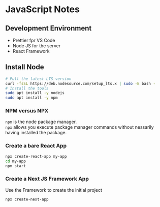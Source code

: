 # JavaScript Notes

## Development Environment
- Prettier fpr VS Code
- Node JS for the server
- React Framework
## Install Node
```bash
# Pull the latest LTS version
curl -fsSL https://deb.nodesource.com/setup_lts.x | sudo -E bash -
# Install the tools
sudo apt install -y nodejs 
sudo apt install -y npm
```
### NPM versus NPX
`npm` is the node package manager.\
`npx` allows you execute package manager commands without nessarily having installed the package.
### Create a bare React App
```bash
npx create-react-app my-app
cd my-app
npm start
```
### Create a Next JS Framework App
Use the Framework to create the initial project
```bash
npx create-next-app
```

